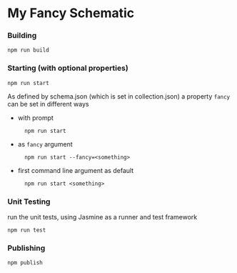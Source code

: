 # My Fancy Schematic


### Building

    npm run build


### Starting (with optional properties)

    npm run start

As defined by schema.json (which is set in collection.json)
a property `fancy` can be set in different ways

* with prompt

        npm run start

* as `fancy` argument

        npm run start --fancy=<something>

* first command line argument as default

        npm run start <something>


### Unit Testing

run the unit tests, using Jasmine as a runner and test framework

    npm run test


### Publishing

    npm publish
